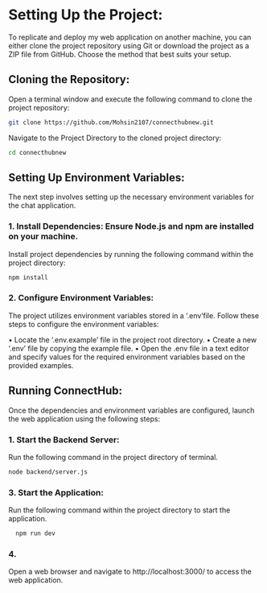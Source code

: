 # Setting Up the Project:

To replicate and deploy my web application on another machine, you can either clone the 
project repository using Git or download the project as a ZIP file from GitHub. Choose the method 
that best suits your setup.

## Cloning the Repository:

Open a terminal window and execute the following command to clone the project repository: 
```bash 
git clone https://github.com/Mohsin2107/connecthubnew.git
```

Navigate to the Project Directory to the cloned project directory:
```bash
cd connecthubnew
```

## Setting Up Environment Variables:

The next step involves setting up the necessary environment 
variables for the chat application.

### 1.	Install Dependencies: Ensure Node.js and npm are installed on your machine. 

Install project dependencies by running the following command within the project directory: 
```bash
npm install
```

### 2.	Configure Environment Variables: 

The project utilizes environment variables stored in a ‘.env’file. Follow these steps to configure the environment variables:

•	Locate the ‘.env.example’ file in the project root directory.
•	Create a new ‘.env’ file by copying the example file.
•	Open the .env file in a text editor and specify values for the required environment variables based on the provided examples.


## Running ConnectHub:

Once the dependencies and environment variables are configured, launch the web application using the following steps:

### 1.	Start the Backend Server: 
Run the following command in the project directory of terminal.
```bash
node backend/server.js
```
### 3.	Start the Application: 
Run the following command within the project directory to start the   
application.
```bash
  npm run dev
```

### 4.	
Open a web browser and navigate to http://localhost:3000/  to access the web application.
